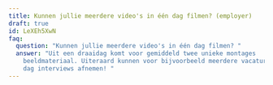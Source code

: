 ```yaml
---
title: Kunnen jullie meerdere video's in één dag filmen? (employer)
draft: true
id: LeXEh5XwN
faq:
  question: "Kunnen jullie meerdere video's in één dag filmen? "
  answer: "Uit een draaidag komt voor gemiddeld twee unieke montages
    beeldmateriaal. Uiteraard kunnen voor bijvoorbeeld meerdere vacatures op één
    dag interviews afnemen! "
---
```

